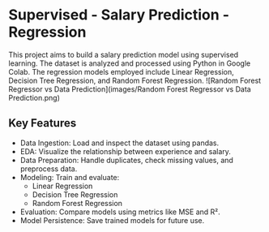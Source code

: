 # Supervised - Salary Prediction - Regression
This project aims to build a salary prediction model using supervised learning. The dataset is analyzed and processed using Python in Google Colab. The regression models employed include Linear Regression, Decision Tree Regression, and Random Forest Regression.
![Random Forest Regressor vs Data Prediction](images/Random Forest Regressor vs Data Prediction.png)
## Key Features
- Data Ingestion: Load and inspect the dataset using pandas.
- EDA: Visualize the relationship between experience and salary.
- Data Preparation: Handle duplicates, check missing values, and preprocess data.
- Modeling: Train and evaluate:
  - Linear Regression
  - Decision Tree Regression
  - Random Forest Regression
- Evaluation: Compare models using metrics like MSE and R².
- Model Persistence: Save trained models for future use.

